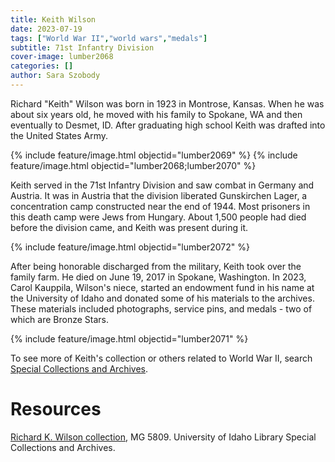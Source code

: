 ```yaml
---
title: Keith Wilson
date: 2023-07-19
tags: ["World War II","world wars","medals"]
subtitle: 71st Infantry Division
cover-image: lumber2068
categories: []
author: Sara Szobody
---
```


Richard "Keith" Wilson was born in 1923 in Montrose, Kansas. When he was about six years old, he moved with his family to Spokane, WA and then eventually to Desmet, ID. After graduating high school Keith was drafted into the United States Army.

{% include feature/image.html objectid="lumber2069" %}
{% include feature/image.html objectid="lumber2068;lumber2070" %}

Keith served in the 71st Infantry Division and saw combat in Germany and Austria. It was in Austria that the division liberated Gunskirchen Lager, a concentration camp constructed near the end of 1944. Most prisoners in this death camp were Jews from Hungary. About 1,500 people had died before the division came, and Keith was present during it.

{% include feature/image.html objectid="lumber2072" %}

After being honorable discharged from the military, Keith took over the family farm. He died on June 19, 2017 in Spokane, Washington. In 2023, Carol Kauppila, Wilson's niece, started an endowment fund in his name at the University of Idaho and donated some of his materials to the archives. These materials included photographs, service pins, and medals - two of which are Bronze Stars.

{% include feature/image.html objectid="lumber2071" %}

To see more of Keith's collection or others related to World War II, search [Special Collections and Archives](https://www.lib.uidaho.edu/special-collections/).

# Resources

[Richard K. Wilson collection](https://archiveswest.orbiscascade.org/ark:80444/xv143404), MG 5809. University of Idaho Library Special Collections and Archives.